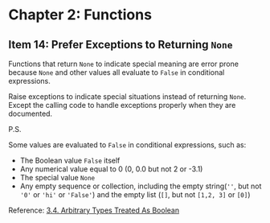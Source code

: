 # Chapter 2: Functions

## Item 14: Prefer Exceptions to Returning `None`

Functions that return `None` to indicate special meaning are error prone because `None` and other values all evaluate to `False` in conditional expressions.

Raise exceptions to indicate special situations instead of returning `None`. Except the calling code to handle exceptions properly when they are documented.

P.S.

Some values are evaluated to `False` in conditional expressions, such as:
+ The Boolean value `False` itself
+ Any numerical value equal to 0 (0, 0.0 but not 2 or -3.1)
+ The special value `None`
+ Any empty sequence or collection, including the empty string(`''`, but not `'0'` or `'hi'` or `'False'`) and the empty list (`[]`, but not `[1,2, 3]` or `[0]`)

Reference: [3.4. Arbitrary Types Treated As Boolean](http://anh.cs.luc.edu/python/hands-on/3.1/handsonHtml/boolean.html)

